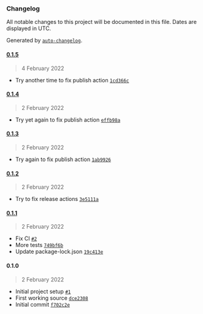 ### Changelog

All notable changes to this project will be documented in this file. Dates are displayed in UTC.

Generated by [`auto-changelog`](https://github.com/CookPete/auto-changelog).

#### [0.1.5](https://github.com/plumdog/download-executable/compare/0.1.4...0.1.5)

> 4 February 2022

- Try another time to fix publish action [`1cd366c`](https://github.com/plumdog/download-executable/commit/1cd366c041d6c9c8aacfef690652ebb64f94a5a6)

#### [0.1.4](https://github.com/plumdog/download-executable/compare/0.1.3...0.1.4)

> 2 February 2022

- Try yet again to fix publish action [`effb98a`](https://github.com/plumdog/download-executable/commit/effb98adad68befb040e1e55c6e9f4ffd6f4dfc6)

#### [0.1.3](https://github.com/plumdog/download-executable/compare/0.1.2...0.1.3)

> 2 February 2022

- Try again to fix publish action [`1ab9926`](https://github.com/plumdog/download-executable/commit/1ab9926eec862355bf51f1c71144b2146b60ea1c)

#### [0.1.2](https://github.com/plumdog/download-executable/compare/0.1.1...0.1.2)

> 2 February 2022

- Try to fix release actions [`3e5111a`](https://github.com/plumdog/download-executable/commit/3e5111abc650f9967daf4b24decdeb672a7e0a76)

#### [0.1.1](https://github.com/plumdog/download-executable/compare/0.1.0...0.1.1)

> 2 February 2022

- Fix CI [`#2`](https://github.com/plumdog/download-executable/pull/2)
- More tests [`749bf6b`](https://github.com/plumdog/download-executable/commit/749bf6bdbeea8f818f57709717224cd965ab407b)
- Update package-lock.json [`19c413e`](https://github.com/plumdog/download-executable/commit/19c413e8112b6e8654e93a403d1f3db5e96cd994)

#### 0.1.0

> 2 February 2022

- Initial project setup [`#1`](https://github.com/plumdog/download-executable/pull/1)
- First working source [`dce2308`](https://github.com/plumdog/download-executable/commit/dce23088481fbff1a0e6319d7fa887479fa1135a)
- Initial commit [`f702c2e`](https://github.com/plumdog/download-executable/commit/f702c2e22e58ef8a10a3a5dea5bd9254acfc4d11)
